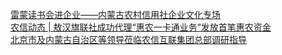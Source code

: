   
[雷蒙读书会进企业——内蒙古农村信用社企业文化专场](http://www.dianyue.me/archives/567/i023i7l41kma2sci/)  
[农信动态 | 敖汉旗联社成功代理“惠农一卡通业务”发放首笔惠农资金](http://www.dianyue.me/archives/567/nmpe0ougnfw1yavx/)  
[北京市及内蒙古自治区等领导莅临农信互联集团总部调研指导](http://www.dianyue.me/archives/950/yu3nu4utr3d14re3/)